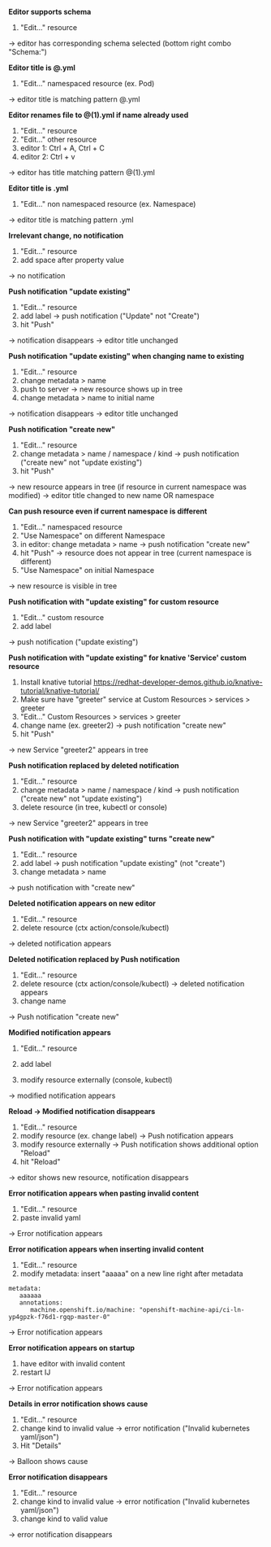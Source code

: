 **Editor supports schema**
1. "Edit..." resource

-> editor has corresponding schema selected (bottom right combo "Schema:")

**Editor title is <resource-name>@<namespace-name>.yml**
1. "Edit..." namespaced resource (ex. Pod)

-> editor title is matching pattern <resource-name>@<namespace-name>.yml

**Editor renames file to <resource-name>@<namespace-name>(1).yml if name already used**
1. "Edit..." resource
1. "Edit..." other resource
1. editor 1: Ctrl + A, Ctrl + C
1. editor 2: Ctrl + v

-> editor has title matching pattern <resource-name>@<namespace-name>(1).yml

**Editor title is <resource-name>.yml**
1. "Edit..." non namespaced resource (ex. Namespace)

-> editor title is matching pattern <resource-name>.yml

**Irrelevant change, no notification**
1. "Edit..." resource
1. add space after property value

-> no notification

**Push notification "update existing"**
1. "Edit..." resource
1. add label
   -> push notification ("Update" not "Create")
1. hit "Push"

-> notification disappears
-> editor title unchanged

**Push notification "update existing" when changing name to existing**
1. "Edit..." resource
1. change metadata > name
1. push to server
   -> new resource shows up in tree
1. change metadata > name to initial name

-> notification disappears
-> editor title unchanged

**Push notification "create new"**
1. "Edit..." resource
1. change metadata > name / namespace / kind 
   -> push notification ("create new" not "update existing")
1. hit "Push"

-> new resource appears in tree (if resource in current namespace was modified)
-> editor title changed to new name OR namespace

**Can push resource even if current namespace is different**
1. "Edit..." namespaced resource
1. "Use Namespace" on different Namespace   
1. in editor: change metadata > name
-> push notification "create new"
1. hit "Push"
-> resource does not appear in tree (current namespace is different)
1. "Use Namespace" on initial Namespace

-> new resource is visible in tree

**Push notification with "update existing" for custom resource**
1. "Edit..." custom resource
1. add label 

-> push notification ("update existing")

**Push notification with "update existing" for knative 'Service' custom resource**
1. Install knative tutorial https://redhat-developer-demos.github.io/knative-tutorial/knative-tutorial/
1. Make sure have "greeter" service at Custom Resources > services > greeter
1. "Edit..." Custom Resources > services > greeter
1. change name (ex. greeter2)
   -> push notification "create new"
1. hit "Push"

-> new Service "greeter2" appears in tree

**Push notification replaced by deleted notification**
1. "Edit..." resource
1. change metadata > name / namespace / kind
   -> push notification ("create new" not "update existing")
1. delete resource (in tree, kubectl or console)

-> new Service "greeter2" appears in tree

**Push notification with "update existing" turns "create new"**
1. "Edit..." resource
1. add label
   -> push notification "update existing" (not "create")
1. change metadata > name

-> push notification with "create new"

**Deleted notification appears on new editor**
1. "Edit..." resource
1. delete resource (ctx action/console/kubectl)

-> deleted notification appears

**Deleted notification replaced by Push notification**
1. "Edit..." resource
1. delete resource (ctx action/console/kubectl)
   -> deleted notification appears
1. change name

-> Push notification "create new"

**Modified notification appears**
1. "Edit..." resource
1. add label 

1. modify resource externally (console, kubectl)

-> modified notification appears

**Reload -> Modified notification disappears**
1. "Edit..." resource
1. modify resource (ex. change label)
   -> Push notification appears
1. modify resource externally
   -> Push notification shows additional option "Reload"
1. hit "Reload"

-> editor shows new resource, notification disappears

**Error notification appears when pasting invalid content**
1. "Edit..." resource
2. paste invalid yaml

-> Error notification appears

**Error notification appears when inserting invalid content**
1. "Edit..." resource
2. modify metadata: insert "aaaaa" on a new line right after metadata

```
metadata:
   aaaaaa
   annotations:
      machine.openshift.io/machine: "openshift-machine-api/ci-ln-yp4gpzk-f76d1-rgqp-master-0" 
```

-> Error notification appears

**Error notification appears on startup**
1. have editor with invalid content
2. restart IJ

-> Error notification appears

**Details in error notification shows cause**
1. "Edit..." resource
1. change kind to invalid value
   -> error notification ("Invalid kubernetes yaml/json")
1. Hit "Details"

-> Balloon shows cause

**Error notification disappears**
1. "Edit..." resource
1. change kind to invalid value
   -> error notification ("Invalid kubernetes yaml/json")
1. change kind to valid value

-> error notification disappears

